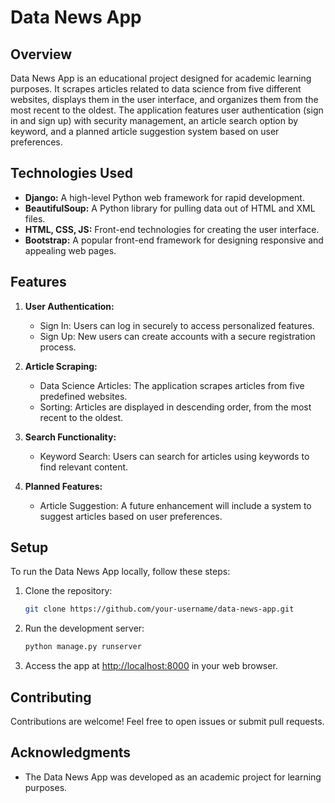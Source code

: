 # Data News App

## Overview

Data News App is an educational project designed for academic learning purposes. It scrapes articles related to data science from five different websites, displays them in the user interface, and organizes them from the most recent to the oldest. The application features user authentication (sign in and sign up) with security management, an article search option by keyword, and a planned article suggestion system based on user preferences.

## Technologies Used

- **Django:** A high-level Python web framework for rapid development.
- **BeautifulSoup:** A Python library for pulling data out of HTML and XML files.
- **HTML, CSS, JS:** Front-end technologies for creating the user interface.
- **Bootstrap:** A popular front-end framework for designing responsive and appealing web pages.

## Features

1. **User Authentication:**
   - Sign In: Users can log in securely to access personalized features.
   - Sign Up: New users can create accounts with a secure registration process.

2. **Article Scraping:**
   - Data Science Articles: The application scrapes articles from five predefined websites.
   - Sorting: Articles are displayed in descending order, from the most recent to the oldest.

3. **Search Functionality:**
   - Keyword Search: Users can search for articles using keywords to find relevant content.

4. **Planned Features:**
   - Article Suggestion: A future enhancement will include a system to suggest articles based on user preferences.

## Setup

To run the Data News App locally, follow these steps:

1. Clone the repository:
   ```bash
   git clone https://github.com/your-username/data-news-app.git
   ```
   
3. Run the development server:
   ```bash
   python manage.py runserver
   ```

4. Access the app at [http://localhost:8000](http://localhost:8000) in your web browser.

## Contributing

Contributions are welcome! Feel free to open issues or submit pull requests.


## Acknowledgments

- The Data News App was developed as an academic project for learning purposes.
